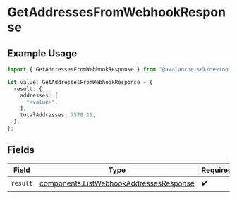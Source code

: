 # GetAddressesFromWebhookResponse

## Example Usage

```typescript
import { GetAddressesFromWebhookResponse } from "@avalanche-sdk/devtools/models/operations";

let value: GetAddressesFromWebhookResponse = {
  result: {
    addresses: [
      "<value>",
    ],
    totalAddresses: 7578.19,
  },
};
```

## Fields

| Field                                                                                              | Type                                                                                               | Required                                                                                           | Description                                                                                        |
| -------------------------------------------------------------------------------------------------- | -------------------------------------------------------------------------------------------------- | -------------------------------------------------------------------------------------------------- | -------------------------------------------------------------------------------------------------- |
| `result`                                                                                           | [components.ListWebhookAddressesResponse](../../models/components/listwebhookaddressesresponse.md) | :heavy_check_mark:                                                                                 | N/A                                                                                                |